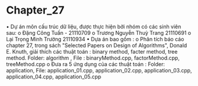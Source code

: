 # Chapter_27
•	Dự án môn cấu trúc dữ liệu, được thực hiện bởi nhóm có các sinh viên sau:
  o	Đặng Công Tuấn - 21110709
  o	Trương Nguyễn Thuỳ Trang 21110691
  o	Lại Trọng Minh Trường 21110934
•	Dựa án bao gồm :
  o	Phân tích báo cáo chapter 27, trong sách "Selected Papers on Design of Algorithms", Donald E. Knuth, giải thích các thuật toán : binary method, facter method, tree method. Folder: algorithm , File : binaryMethod.cpp, factorMethod.cpp, treeMethod.cpp
  o	Đưa ra 5 ứng dụng của các thuật toán : Folder: application, File: application_01.cpp, application_02.cpp, application_03.cpp, application_04.cpp, application_05.cpp
